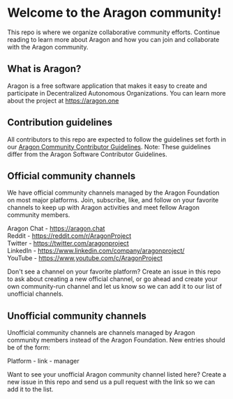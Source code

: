 # Welcome to the Aragon community!
This repo is where we organize collaborative community efforts. Continue reading to learn more about Aragon and how you can join and collaborate with the Aragon community.

## What is Aragon?
Aragon is a free software application that makes it easy to create and participate in Decentralized Autonomous Organizations. You can learn more about the project at https://aragon.one

## Contribution guidelines  
All contributors to this repo are expected to follow the guidelines set forth in our [Aragon Community Contributor Guidelines](https://github.com/aragon/community/blob/master/aragon_community_contributor_guidelines.md). Note: These guidelines differ from the Aragon Software Contributor Guidelines.  

## Official community channels  
We have official community channels managed by the Aragon Foundation on most major platforms. Join, subscribe, like, and follow on your favorite channels to keep up with Aragon activities and meet fellow Aragon community members.  

Aragon Chat - https://aragon.chat  
Reddit - https://reddit.com/r/AragonProject  
Twitter - https://twitter.com/aragonproject  
LinkedIn - https://www.linkedin.com/company/aragonproject/  
YouTube - https://www.youtube.com/c/AragonProject  

Don't see a channel on your favorite platform? Create an issue in this repo to ask about creating a new official channel, or go ahead and create your own community-run channel and let us know so we can add it to our list of unofficial channels.  

## Unofficial community channels  
Unofficial community channels are channels managed by Aragon community members instead of the Aragon Foundation. New entries should be of the form:  

Platform - link - manager  

Want to see your unofficial Aragon community channel listed here? Create a new issue in this repo and send us a pull request with the link so we can add it to the list.

